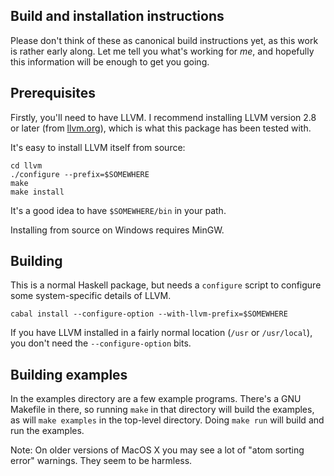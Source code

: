 Build and installation instructions
-----------------------------------

Please don't think of these as canonical build instructions yet, as
this work is rather early along.  Let me tell you what's working for
*me*, and hopefully this information will be enough to get you going.


Prerequisites
-------------

Firstly, you'll need to have LLVM.  I recommend installing LLVM
version 2.8 or later (from [llvm.org](http://llvm.org/releases/)), which is what
this package has been tested with.

It's easy to install LLVM itself from source:

    cd llvm
    ./configure --prefix=$SOMEWHERE
    make
    make install

It's a good idea to have `$SOMEWHERE/bin` in your path.

Installing from source on Windows requires MinGW.


Building
--------

This is a normal Haskell package, but needs a `configure` script to
configure some system-specific details of LLVM.

    cabal install --configure-option --with-llvm-prefix=$SOMEWHERE

If you have LLVM installed in a fairly normal location (`/usr` or
`/usr/local`), you don't need the `--configure-option` bits.


Building examples
-----------------

In the examples directory are a few example programs.  There's a GNU
Makefile in there, so running `make` in that directory will build the
examples, as will `make examples` in the top-level directory.  Doing
`make run` will build and run the examples.

Note: On older versions of MacOS X you may see a lot of "atom sorting
error" warnings.  They seem to be harmless.
